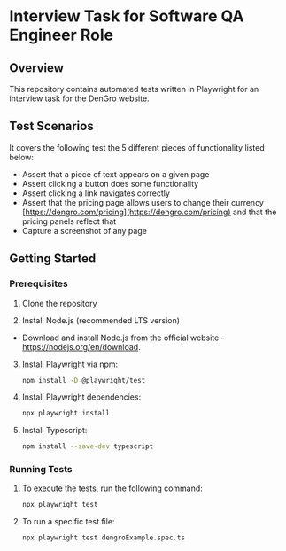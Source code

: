 # Interview Task for Software QA Engineer Role

## Overview
This repository contains automated tests written in Playwright for an interview task for the DenGro website.

## Test Scenarios
It covers the following test the 5 different pieces of functionality listed below:
- Assert that a piece of text appears on a given page
- Assert clicking a button does some functionality
- Assert clicking a link navigates correctly
- Assert that the pricing page allows users to change their currency [https://dengro.com/pricing](https://dengro.com/pricing) and that the pricing panels reflect that
- Capture a screenshot of any page

## Getting Started

### Prerequisites

1. Clone the repository

2. Install Node.js (recommended LTS version)
- Download and install Node.js from the official website - https://nodejs.org/en/download.
3. Install Playwright via npm:
    ```bash
    npm install -D @playwright/test
    ```
4. Install Playwright dependencies:
    ```bash
    npx playwright install
    ```
5. Install Typescript:
    ```bash
    npm install --save-dev typescript
    ```

### Running Tests
1. To execute the tests, run the following command:
    ```bash
    npx playwright test
    ```

2. To run a specific test file:
    ```bash
    npx playwright test dengroExample.spec.ts
    ```
